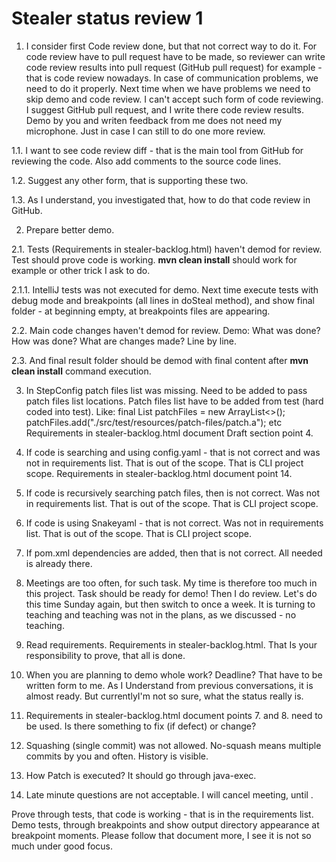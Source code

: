 # Stealer status review 1

1. I consider first Code review done, but that not correct way to do it. For code review have to pull request have to be
   made, so reviewer can write code review results into pull request (GitHub pull request) for example - that is code
   review nowadays.
   In case of communication problems, we need to do it properly. Next time when we have problems we need to
   skip demo and code review. I can't accept such form of code reviewing.
   I suggest GitHub pull request, and I write there code review results. Demo by you and writen feedback from me does
   not need my microphone. Just in case I can still to do one more review.

1.1. I want to see code review diff - that is the main tool from GitHub for reviewing the code. Also add comments to
the source code lines.

1.2. Suggest any other form, that is supporting these two.

1.3. As I understand, you investigated that, how to do that code review in GitHub.

2. Prepare better demo.

2.1. Tests (Requirements in stealer-backlog.html) haven't demod for review. Test should prove code is working.
**mvn clean install** should work for example or other trick I ask to do.

2.1.1. IntelliJ tests was not executed for demo. Next time execute tests with debug mode and breakpoints (all lines
in doSteal method), and show final folder - at beginning empty, at breakpoints files are appearing.

2.2. Main code changes haven't demod for review. Demo: What was done? How was done? What are changes made? Line by
line.

2.3. And final result folder should be demod with final content after **mvn clean install** command execution.

3. In StepConfig patch files list was missing. Need to be added to pass patch files list locations. Patch files list
   have
   to be added from test (hard coded into test).
   Like:
   final List<String> patchFiles = new ArrayList<>();
   patchFiles.add("./src/test/resources/patch-files/patch.a");
   etc
   Requirements in stealer-backlog.html document Draft section point 4.

4. If code is searching and using config.yaml - that is not correct and was not in requirements list. That is out of the
   scope. That is CLI project scope. Requirements in stealer-backlog.html document point 14.

5. If code is recursively searching patch files, then is not correct. Was not in requirements list. That is out of the
   scope. That is CLI project scope.

6. If code is using Snakeyaml - that is not correct. Was not in requirements list. That is out of the scope. That is CLI
   project scope.

7. If pom.xml dependencies are added, then that is not correct. All needed is already there.

8. Meetings are too often, for such task. My time is therefore too much in this project. Task should be ready for demo!
   Then I do review. Let's do this time Sunday again, but then switch to once a week. It is turning to teaching and
   teaching was not in the plans, as we discussed - no teaching.

9. Read requirements. Requirements in stealer-backlog.html. That Is your responsibility to
   prove, that all is done.

10. When you are planning to demo whole work? Deadline? That have to be written form to me. As I Understand from
    previous conversations, it is almost ready. But currentlyI'm not so sure, what the status really is.

11. Requirements in stealer-backlog.html document points 7. and 8. need to be used. Is there something to fix (if
    defect) or change?

12. Squashing (single commit) was not allowed. No-squash means multiple commits by you and often. History is visible.

13. How Patch is executed? It should go through java-exec.

14. Late minute questions are not acceptable. I will cancel meeting, until .

Prove through tests, that code is working - that is in the requirements list. Demo tests, through breakpoints and show
output directory appearance at breakpoint moments.
Please follow that document more, I see it is not so much under good focus.
